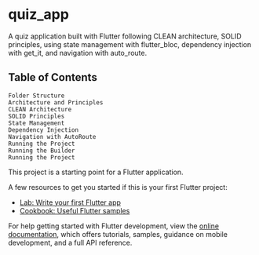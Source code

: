 # quiz_app

A quiz application built with Flutter following CLEAN architecture, SOLID principles, using state management with flutter_bloc, dependency injection with get_it, and navigation with auto_route.

## Table of Contents
    Folder Structure
    Architecture and Principles
    CLEAN Architecture
    SOLID Principles
    State Management
    Dependency Injection
    Navigation with AutoRoute
    Running the Project
    Running the Builder
    Running the Project


This project is a starting point for a Flutter application.

A few resources to get you started if this is your first Flutter project:

- [Lab: Write your first Flutter app](https://docs.flutter.dev/get-started/codelab)
- [Cookbook: Useful Flutter samples](https://docs.flutter.dev/cookbook)

For help getting started with Flutter development, view the
[online documentation](https://docs.flutter.dev/), which offers tutorials,
samples, guidance on mobile development, and a full API reference.
